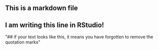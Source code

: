 ## This is a markdown file
## I am writing this line in RStudio!
"## if your text looks like this, it means you have forgotten to remove the quotation marks"
